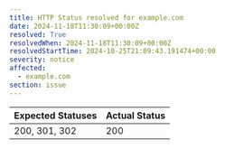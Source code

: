 ```yaml
---
title: HTTP Status resolved for example.com
date: 2024-11-18T11:30:09+00:00Z
resolved: True
resolvedWhen: 2024-11-18T11:30:09+00:00Z
resolvedStartTime: 2024-10-25T21:09:43.191474+00:00
severity: notice
affected:
  - example.com
section: issue
---
```


| Expected Statuses | Actual Status  |
|-------------------|----------------|
| 200, 301, 302 | 200 |
